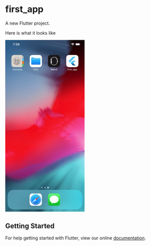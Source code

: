 # first_app

A new Flutter project.

Here is what it looks like

<img src="first-app.gif" height="50%" width="50%" />

## Getting Started

For help getting started with Flutter, view our online
[documentation](https://flutter.io/).
